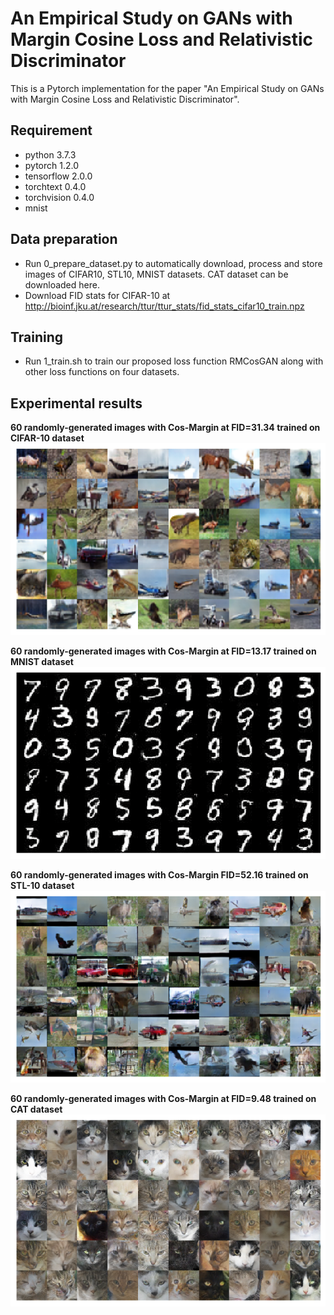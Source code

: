 # An Empirical Study on GANs with Margin Cosine Loss and Relativistic Discriminator
This is a Pytorch implementation for the paper "An Empirical Study on GANs with Margin Cosine Loss and Relativistic Discriminator".

## Requirement
* python                    3.7.3
* pytorch                   1.2.0
* tensorflow                2.0.0
* torchtext                 0.4.0
* torchvision               0.4.0
* mnist

## Data preparation
* Run 0_prepare_dataset.py to automatically download, process and store images of CIFAR10, STL10, MNIST datasets. CAT dataset can be downloaded here.
* Download FID stats for CIFAR-10 at http://bioinf.jku.at/research/ttur/ttur_stats/fid_stats_cifar10_train.npz

## Training
* Run 1_train.sh to train our proposed loss function RMCosGAN along with other loss functions on four datasets.

## Experimental results

**60 randomly-generated images with Cos-Margin at FID=31.34 trained on CIFAR-10 dataset**
![](/figures/images_cifar10_32x32.png)

**60 randomly-generated images with Cos-Margin at FID=13.17 trained on MNIST dataset**
![](/figures/images_mnist_32x32.png)

**60 randomly-generated images with Cos-Margin FID=52.16 trained on STL-10 dataset**
![](/figures/images_stl10_48x48.png)

**60 randomly-generated images with Cos-Margin at FID=9.48 trained on CAT dataset**
![](/figures/images_cat_64x64.png)

